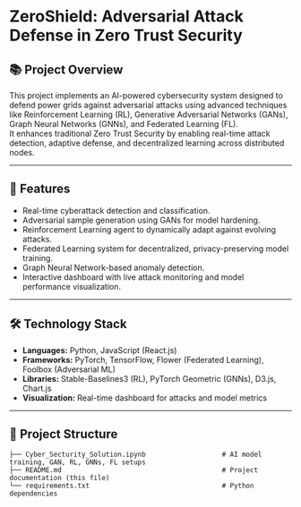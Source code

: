 # ZeroShield: Adversarial Attack Defense in Zero Trust Security

## 📚 Project Overview
This project implements an AI-powered cybersecurity system designed to defend power grids against adversarial attacks using advanced techniques like Reinforcement Learning (RL), Generative Adversarial Networks (GANs), Graph Neural Networks (GNNs), and Federated Learning (FL).  
It enhances traditional Zero Trust Security by enabling real-time attack detection, adaptive defense, and decentralized learning across distributed nodes.

---

## 🚀 Features
- Real-time cyberattack detection and classification.
- Adversarial sample generation using GANs for model hardening.
- Reinforcement Learning agent to dynamically adapt against evolving attacks.
- Federated Learning system for decentralized, privacy-preserving model training.
- Graph Neural Network-based anomaly detection.
- Interactive dashboard with live attack monitoring and model performance visualization.

---

## 🛠️ Technology Stack
- **Languages:** Python, JavaScript (React.js)
- **Frameworks:** PyTorch, TensorFlow, Flower (Federated Learning), Foolbox (Adversarial ML)
- **Libraries:** Stable-Baselines3 (RL), PyTorch Geometric (GNNs), D3.js, Chart.js
- **Visualization:** Real-time dashboard for attacks and model metrics

---

## 📂 Project Structure
```plaintext
├── Cyber_Secturity_Solution.ipynb                   # AI model training, GAN, RL, GNNs, FL setups
├── README.md                                        # Project documentation (this file)
└── requirements.txt                                 # Python dependencies
